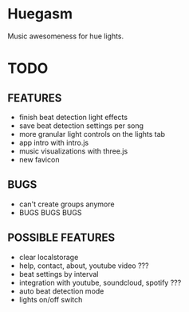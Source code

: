 # Huegasm

Music awesomeness for hue lights.

# TODO
## FEATURES
- finish beat detection light effects
- save beat detection settings per song 
- more granular light controls on the lights tab
- app intro with intro.js
- music visualizations with three.js
- new favicon

## BUGS
- can't create groups anymore
- BUGS BUGS BUGS

## POSSIBLE FEATURES
- clear localstorage
- help, contact, about, youtube video ???
- beat settings by interval
- integration with youtube, soundcloud, spotify ???
- auto beat detection mode
- lights on/off switch

